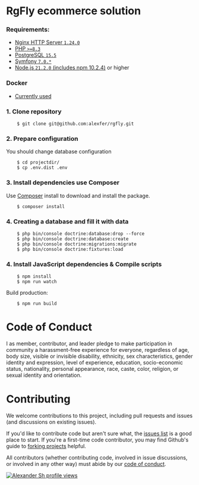 RgFly ecommerce solution
============

### Requirements:
- [Nginx HTTP Server `1.24.0`](http://nginx.org/en/CHANGES-1.24)
- [PHP `>=8.3`](https://www.php.net/releases/8.3/en.php)
- [PostgreSQL `15.5`](https://www.postgresql.org/)
- [Symfony `7.0.*`](https://symfony.com/releases/7.0)
- [Node.js `21.2.0` (includes npm 10.2.4)](https://nodejs.org/en/download) or higher

### Docker
- [Currently used](https://github.com/alexfer/rgfly/tree/v.0.1-dev/docker)

### 1. Clone repository
```shell
    $ git clone git@github.com:alexfer/rgfly.git
```
### 2. Prepare configuration
You should change database configuration
```shell
    $ cd projectdir/
    $ cp .env.dist .env
```
### 3. Install dependencies use Composer
Use [Composer](https://getcomposer.org/) install to download and install the package.
```shell
    $ composer install
```
### 4. Creating a database and fill it with data
```shell
    $ php bin/console doctrine:database:drop --force
    $ php bin/console doctrine:database:create
    $ php bin/console doctrine:migrations:migrate
    $ php bin/console doctrine:fixtures:load
```
### 4. Install JavaScript dependencies & Compile scripts
```shell
    $ npm install
    $ npm run watch
```
Build production:
```shell
    $ npm run build
```
Code of Conduct
============
I as member, contributor, and leader pledge to make participation in  community a harassment-free experience for everyone, regardless of age, body size, visible or invisible disability, ethnicity, sex characteristics, gender identity and expression, level of experience, education, socio-economic status, nationality, personal appearance, race, caste, color, religion, or sexual identity and orientation.

Contributing
============
We welcome contributions to this project, including pull requests and issues (and discussions on existing issues).

If you'd like to contribute code but aren't sure what, the [issues list](https://github.com/alexfer/rgbfly/issues) is a good place to start.
If you're a first-time code contributor, you may find Github's guide to [forking projects](https://guides.github.com/activities/forking/) helpful.

All contributors (whether contributing code, involved in issue discussions, or involved in any other way) must abide by our [code of conduct](https://github.com/whiteoctober/open-source-code-of-conduct/blob/master/code_of_conduct.md).

[![Alexander Sh profile views](https://u8views.com/api/v1/github/profiles/714554/views/day-week-month-total-count.svg)](https://u8views.com/github/rgfly) 
